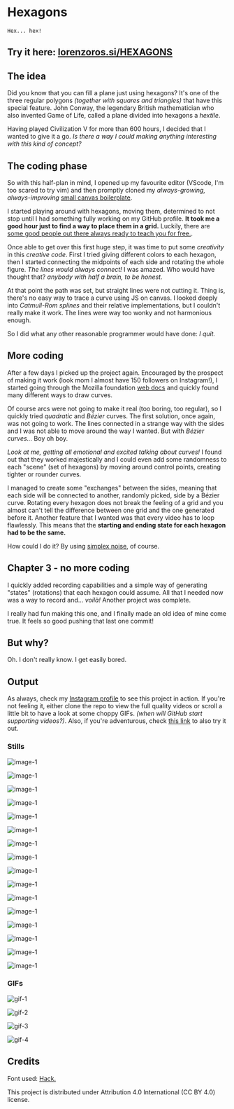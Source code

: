 # Hexagons

`Hex... hex!`

## Try it here: [lorenzoros.si/HEXAGONS](https://www.lorenzoros.si/HEXAGONS)

## The idea

Did you know that you can fill a plane just using hexagons? It's one of the three regular polygons *(together with squares and triangles)* that have this special feature. John Conway, the legendary British mathematician who also invented Game of Life, called a plane divided into hexagons a *hextile*.

Having played Civilization V for more than 600 hours, I decided that I wanted to give it a go. *Is there a way I could making anything interesting with this kind of concept?*

## The coding phase

So with this half-plan in mind, I opened up my favourite editor (VScode, I'm too scared to try vim) and then promptly cloned my *always-growing, always-improving* [small canvas boilerplate](https://github.com/lorossi/empty-html5-canvas-project).

I started playing around with hexagons, moving them, determined to not stop until I had something fully working on my GitHub profile. **It took me a good hour just to find a way to place them in a grid.** Luckily, there are [some good people out there always ready to teach you for free.](https://www.redblobgames.com/grids/hexagons/).

Once able to get over this first huge step, it was time to put some *creativity* in this *creative code*. First I tried giving different colors to each hexagon, then I started connecting the midpoints of each side and rotating the whole figure. *The lines would always connect!* I was amazed. Who would have thought that? *anybody with half a brain, to be honest.*

At that point the path was set, but straight lines were not cutting it. Thing is, there's no easy way to trace a curve using JS on canvas. I looked deeply into *Catmull-Rom splines* and their relative implementations, but I couldn't really make it work. The lines were way too wonky and not harmonious enough.

So I did what any other reasonable programmer would have done: *I quit.*

## More coding

After a few days I picked up the project again. Encouraged by the prospect of making it work (look mom I almost have 150 followers on Instagram!), I started going through the Mozilla foundation [web docs](https://developer.mozilla.org/en-US/docs/Web/API/Canvas_API) and quickly found many different ways to draw curves.

Of course arcs were not going to make it real (too boring, too regular), so I quickly tried *quadratic* and *Bézier* curves. The first solution, once again, was not going to work. The lines connected in a strange way with the sides and I was not able to move around the way I wanted. But with *Bézier curves...* Boy oh boy.

*Look at me, getting all emotional and excited talking about curves!* I found out that they worked majestically and I could even add some randomness to each "scene" (set of hexagons) by moving around control points, creating tighter or rounder curves.

I managed to create some "exchanges" between the sides, meaning that each side will be connected to another, randomly picked, side by a Bézier curve. Rotating every hexagon does not break the feeling of a grid and you almost can't tell the difference between one grid and the one generated before it. Another feature that I wanted was that every video has to loop flawlessly. This means that the **starting and ending state for each hexagon had to be the same.**

How could I do it? By using [simplex noise](https://github.com/jwagner/simplex-noise.js/), of course.

## Chapter 3 - no more coding

I quickly added recording capabilities and a simple way of generating "states" (rotations) that each hexagon could assume. All that I needed now was a way to record and... *voilà!* Another project was complete.

I really had fun making this one, and I finally made an old idea of mine come true. It feels so good pushing that last one commit!

## But why?

Oh. I don't really know. I get easily bored.

## Output

As always, check my [Instagram profile](https://www.instagram.com/lorossi97/) to see this project in action. If you're not feeling it, either clone the repo to view the full quality videos or scroll a little bit to have a look at some choppy GIFs. *(when will GitHub start supporting videos?)*. Also, if you're adventurous, check [this link](https://www.lorenzoros.si/HEXAGONS) to also try it out.

### Stills

![image-1](output/stills/still-01.png)

![image-1](output/stills/still-02.png)

![image-1](output/stills/still-03.png)

![image-1](output/stills/still-04.png)

![image-1](output/stills/still-05.png)

![image-1](output/stills/still-06.png)

![image-1](output/stills/still-07.png)

![image-1](output/stills/still-08.png)

![image-1](output/stills/still-09.png)

![image-1](output/stills/still-10.png)

![image-1](output/stills/still-11.png)

![image-1](output/stills/still-12.png)

![image-1](output/stills/still-13.png)

![image-1](output/stills/still-14.png)

![image-1](output/stills/still-15.png)

![image-1](output/stills/still-16.png)

### GIFs

![gif-1](output/videos/video_1_gif.gif)

![gif-2](output/videos/video_2_gif.gif)

![gif-3](output/videos/video_3_gif.gif)

![gif-4](output/videos/video_4_gif.gif)

## Credits

Font used: [Hack.](https://sourcefoundry.org/hack/)

This project is distributed under Attribution 4.0 International (CC BY 4.0) license.
